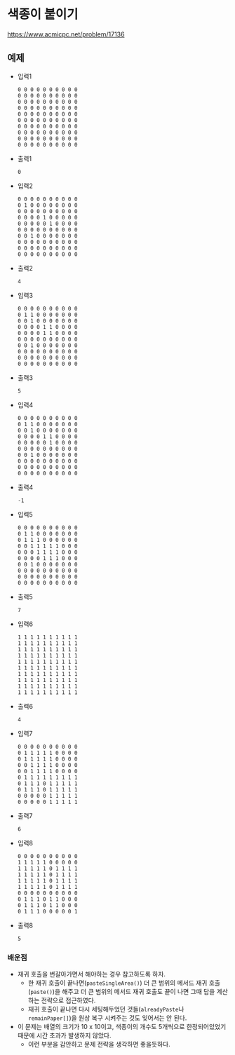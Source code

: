 # 색종이 붙이기
https://www.acmicpc.net/problem/17136

## 예제
- 입력1
  ```
  0 0 0 0 0 0 0 0 0 0
  0 0 0 0 0 0 0 0 0 0
  0 0 0 0 0 0 0 0 0 0
  0 0 0 0 0 0 0 0 0 0
  0 0 0 0 0 0 0 0 0 0
  0 0 0 0 0 0 0 0 0 0
  0 0 0 0 0 0 0 0 0 0
  0 0 0 0 0 0 0 0 0 0
  0 0 0 0 0 0 0 0 0 0
  0 0 0 0 0 0 0 0 0 0
  ```
- 출력1
  ```text
  0
  ```
- 입력2
  ```text
  0 0 0 0 0 0 0 0 0 0
  0 1 0 0 0 0 0 0 0 0
  0 0 0 0 0 0 0 0 0 0
  0 0 0 0 1 0 0 0 0 0
  0 0 0 0 0 1 0 0 0 0
  0 0 0 0 0 0 0 0 0 0
  0 0 1 0 0 0 0 0 0 0
  0 0 0 0 0 0 0 0 0 0
  0 0 0 0 0 0 0 0 0 0
  0 0 0 0 0 0 0 0 0 0
  ```
- 출력2
  ```text
  4
  ```
- 입력3
  ```text
  0 0 0 0 0 0 0 0 0 0
  0 1 1 0 0 0 0 0 0 0
  0 0 1 0 0 0 0 0 0 0
  0 0 0 0 1 1 0 0 0 0
  0 0 0 0 1 1 0 0 0 0
  0 0 0 0 0 0 0 0 0 0
  0 0 1 0 0 0 0 0 0 0
  0 0 0 0 0 0 0 0 0 0
  0 0 0 0 0 0 0 0 0 0
  0 0 0 0 0 0 0 0 0 0
  ```
- 출력3
  ```text
  5
  ```
- 입력4
  ```text
  0 0 0 0 0 0 0 0 0 0
  0 1 1 0 0 0 0 0 0 0
  0 0 1 0 0 0 0 0 0 0
  0 0 0 0 1 1 0 0 0 0
  0 0 0 0 0 1 0 0 0 0
  0 0 0 0 0 0 0 0 0 0
  0 0 1 0 0 0 0 0 0 0
  0 0 0 0 0 0 0 0 0 0
  0 0 0 0 0 0 0 0 0 0
  0 0 0 0 0 0 0 0 0 0
  ```
- 출력4
  ```text
  -1
  ```
- 입력5
  ```text
  0 0 0 0 0 0 0 0 0 0
  0 1 1 0 0 0 0 0 0 0
  0 1 1 1 0 0 0 0 0 0
  0 0 1 1 1 1 1 0 0 0
  0 0 0 1 1 1 1 0 0 0
  0 0 0 0 1 1 1 0 0 0
  0 0 1 0 0 0 0 0 0 0
  0 0 0 0 0 0 0 0 0 0
  0 0 0 0 0 0 0 0 0 0
  0 0 0 0 0 0 0 0 0 0
  ```
- 출력5
  ```text
  7
  ```
- 입력6
  ```text
  1 1 1 1 1 1 1 1 1 1
  1 1 1 1 1 1 1 1 1 1
  1 1 1 1 1 1 1 1 1 1
  1 1 1 1 1 1 1 1 1 1
  1 1 1 1 1 1 1 1 1 1
  1 1 1 1 1 1 1 1 1 1
  1 1 1 1 1 1 1 1 1 1
  1 1 1 1 1 1 1 1 1 1
  1 1 1 1 1 1 1 1 1 1
  1 1 1 1 1 1 1 1 1 1
  ```
- 출력6
  ```text
  4
  ```
- 입력7
  ```text
  0 0 0 0 0 0 0 0 0 0
  0 1 1 1 1 1 0 0 0 0
  0 1 1 1 1 1 0 0 0 0
  0 0 1 1 1 1 0 0 0 0
  0 0 1 1 1 1 0 0 0 0
  0 1 1 1 1 1 1 1 1 1
  0 1 1 1 0 1 1 1 1 1
  0 1 1 1 0 1 1 1 1 1
  0 0 0 0 0 1 1 1 1 1
  0 0 0 0 0 1 1 1 1 1
  ```
- 출력7
  ```text
  6
  ```
- 입력8
  ```text
  0 0 0 0 0 0 0 0 0 0
  1 1 1 1 1 0 0 0 0 0
  1 1 1 1 1 0 1 1 1 1
  1 1 1 1 1 0 1 1 1 1
  1 1 1 1 1 0 1 1 1 1
  1 1 1 1 1 0 1 1 1 1
  0 0 0 0 0 0 0 0 0 0
  0 1 1 1 0 1 1 0 0 0
  0 1 1 1 0 1 1 0 0 0
  0 1 1 1 0 0 0 0 0 1
  ```
- 출력8
  ```text
  5
  ```

### 배운점
- 재귀 호출을 번갈아가면서 해야하는 경우 참고하도록 하자.
  - 한 재귀 호출이 끝나면(`pasteSingleArea()`) 더 큰 범위의 메서드 재귀 호출(`paste()`)을 해주고 더 큰 범위의 메서드 재귀 호출도 끝이 나면 그때 답을 계산하는 전략으로 접근하였다.
  - 재귀 호출이 끝나면 다시 세팅해두었던 것들(`alreadyPaste`나 `remainPaper[]`)을 원상 복구 시켜주는 것도 잊어서는 안 된다.
- 이 문제는 배열의 크기가 10 x 10이고, 색종이의 개수도 5개씩으로 한정되어있었기 때문에 시간 초과가 발생하지 않았다.
  - 이런 부분을 감안하고 문제 전략을 생각하면 좋을듯하다.
